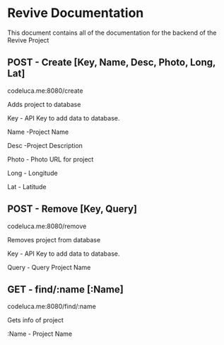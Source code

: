 Revive Documentation
===================
This document contains all of the documentation for the backend of the Revive Project

POST - Create [Key, Name, Desc, Photo, Long, Lat]
-------------
codeluca.me:8080/create

Adds project to database

Key - API Key to add data to database.

Name -Project Name

Desc -Project Description

Photo - Photo URL for project

Long - Longitude

Lat - Latitude

POST - Remove [Key, Query]
-------------
codeluca.me:8080/remove

Removes project from database

Key - API Key to add data to database.

Query - Query Project Name

GET - find/:name [:Name]
-------------
codeluca.me:8080/find/:name

Gets info of project

:Name - Project Name
